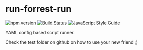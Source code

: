 run-forrest-run
===============

[![npm version][npm-badge]][npm-url]
[![Build Status][travis-badge]][travis-url]
[![JavaScript Style Guide][standardjs-badge]][standardjs-url]


YAML config based script runner.

Check the test folder on github on how to use your new friend ;)




[npm-badge]: https://badge.fury.io/js/run-forrest-run.svg
[npm-url]: https://badge.fury.io/js/run-forrest-run
[travis-badge]: https://travis-ci.org/orangewise/run-forrest-run.svg?branch=master
[travis-url]: https://travis-ci.org/orangewise/run-forrest-run
[coveralls-badge]: https://coveralls.io/repos/github/orangewise/s3-zip/badge.svg?branch=master
[coveralls-url]: https://coveralls.io/github/orangewise/s3-zip?branch=master
[standardjs-badge]: https://img.shields.io/badge/code%20style-standard-brightgreen.svg
[standardjs-url]: http://standardjs.com/